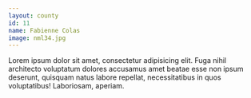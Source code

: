 ```yaml
---
layout: county
id: 11
name: Fabienne Colas
image: nml34.jpg
---
```

Lorem ipsum dolor sit amet, consectetur adipisicing elit. Fuga nihil architecto voluptatum dolores accusamus amet beatae esse non ipsum deserunt, quisquam natus labore repellat, necessitatibus in quos voluptatibus! Laboriosam, aperiam.
